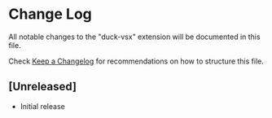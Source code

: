 # Change Log

All notable changes to the "duck-vsx" extension will be documented in this file.

Check [Keep a Changelog](http://keepachangelog.com/) for recommendations on how to structure this file.

## [Unreleased]

- Initial release